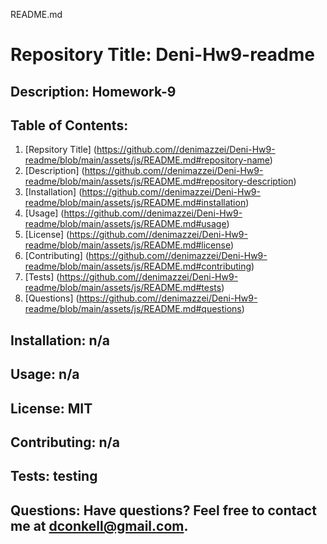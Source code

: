 README.md

# Repository Title: Deni-Hw9-readme
## Description: Homework-9
## Table of Contents: 
1. [Repsitory Title] (https://github.com//denimazzei/Deni-Hw9-readme/blob/main/assets/js/README.md#repository-name)
2. [Description] (https://github.com//denimazzei/Deni-Hw9-readme/blob/main/assets/js/README.md#repository-description)
3. [Installation] (https://github.com//denimazzei/Deni-Hw9-readme/blob/main/assets/js/README.md#installation)
4. [Usage] (https://github.com//denimazzei/Deni-Hw9-readme/blob/main/assets/js/README.md#usage)
5. [License] (https://github.com//denimazzei/Deni-Hw9-readme/blob/main/assets/js/README.md#license)
6. [Contributing] (https://github.com//denimazzei/Deni-Hw9-readme/blob/main/assets/js/README.md#contributing)
7. [Tests] (https://github.com//denimazzei/Deni-Hw9-readme/blob/main/assets/js/README.md#tests)
8. [Questions] (https://github.com//denimazzei/Deni-Hw9-readme/blob/main/assets/js/README.md#questions)
## Installation: n/a
## Usage: n/a
## License: MIT
## Contributing: n/a
## Tests: testing
## Questions: Have questions? Feel free to contact me at dconkell@gmail.com.
